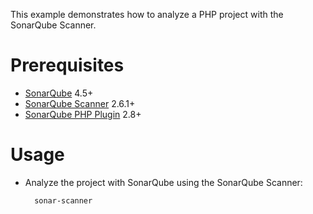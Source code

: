 This example demonstrates how to analyze a PHP project with the SonarQube Scanner.

Prerequisites
=============
* [SonarQube](http://www.sonarqube.org/downloads/) 4.5+
* [SonarQube Scanner](http://docs.sonarqube.org/display/SCAN/Analyzing+with+SonarQube+Scanner) 2.6.1+
* [SonarQube PHP Plugin](http://docs.sonarqube.org/display/PLUG/PHP+Plugin) 2.8+

Usage
=====
* Analyze the project with SonarQube using the SonarQube Scanner:

        sonar-scanner
